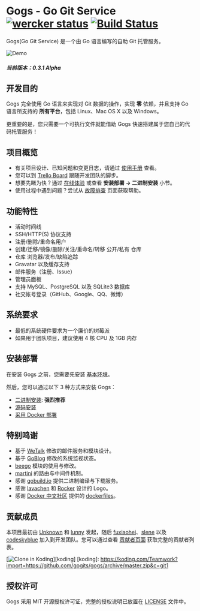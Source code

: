 Gogs - Go Git Service [![wercker status](https://app.wercker.com/status/ad0bdb0bc450ac6f09bc56b9640a50aa/s/ "wercker status")](https://app.wercker.com/project/bykey/ad0bdb0bc450ac6f09bc56b9640a50aa) [![Build Status](https://drone.io/github.com/gogits/gogs/status.png)](https://drone.io/github.com/gogits/gogs/latest)
=====================

Gogs(Go Git Service) 是一个由 Go 语言编写的自助 Git 托管服务。

![Demo](http://gowalker.org/public/gogs_demo.gif)

##### 当前版本：0.3.1 Alpha

## 开发目的

Gogs 完全使用 Go 语言来实现对 Git 数据的操作，实现 **零** 依赖，并且支持 Go 语言所支持的 **所有平台**，包括 Linux、Mac OS X 以及 Windows。

更重要的是，您只需要一个可执行文件就能借助 Gogs 快速搭建属于您自己的代码托管服务！

## 项目概览

- 有关项目设计、已知问题和变更日志，请通过  [使用手册](http://gogs.io/docs/intro/) 查看。
- 您可以到 [Trello Board](https://trello.com/b/uxAoeLUl/gogs-go-git-service) 跟随开发团队的脚步。
- 想要先睹为快？通过 [在线体验](http://try.gogits.org/Unknown/gogs) 或查看 **安装部署 -> 二进制安装** 小节。
- 使用过程中遇到问题？尝试从 [故障排查](http://gogs.io/docs/intro/troubleshooting.md) 页面获取帮助。

## 功能特性

- 活动时间线
- SSH/HTTP(S) 协议支持
- 注册/删除/重命名用户
- 创建/迁移/镜像/删除/关注/重命名/转移 公开/私有 仓库
- 仓库 浏览器/发布/缺陷追踪
- Gravatar 以及缓存支持
- 邮件服务（注册、Issue）
- 管理员面板
- 支持 MySQL、PostgreSQL 以及 SQLite3 数据库
- 社交帐号登录（GitHub、Google、QQ、微博）

## 系统要求

- 最低的系统硬件要求为一个廉价的树莓派
- 如果用于团队项目，建议使用 4 核 CPU 及 1GB 内存


## 安装部署

在安装 Gogs 之前，您需要先安装 [基本环境](http://gogs.io/docs/installation/)。

然后，您可以通过以下 3 种方式来安装 Gogs：

- [二进制安装](http://gogs.io/docs/installation/install_from_binary.md): **强烈推荐**
- [源码安装](http://gogs.io/docs/installation/install_from_source.md)
- [采用 Docker 部署](https://github.com/gogits/gogs/tree/master/dockerfiles)

## 特别鸣谢

- 基于 [WeTalk](https://github.com/beego/wetalk) 修改的邮件服务和模块设计。
- 基于 [GoBlog](https://github.com/fuxiaohei/goblog) 修改的系统监视状态。
- [beego](http://beego.me) 模块的使用与修改。
- [martini](http://martini.codegangsta.io/) 的路由与中间件机制。
- 感谢 [gobuild.io](http://gobuild.io) 提供二进制编译与下载服务。
- 感谢 [lavachen](http://www.lavachen.cn/) 和 [Rocker](http://weibo.com/rocker1989) 设计的 Logo。
- 感谢 [Docker 中文社区](http://www.dockboard.org/) 提供的 [dockerfiles](https://github.com/gogits/gogs/tree/master/dockerfiles)。

## 贡献成员

本项目最初由 [Unknown](https://github.com/Unknwon) 和 [lunny](https://github.com/lunny) 发起，随后 [fuxiaohei](https://github.com/fuxiaohei)、[slene](https://github.com/slene) 以及 [codeskyblue](https://github.com/codeskyblue) 加入到开发团队。您可以通过查看 [贡献者页面](https://github.com/gogits/gogs/graphs/contributors) 获取完整的贡献者列表。

[![Clone in Koding](http://learn.koding.com/btn/clone_d.png)][koding]
[koding]: https://koding.com/Teamwork?import=https://github.com/gogits/gogs/archive/master.zip&c=git1

## 授权许可

Gogs 采用 MIT 开源授权许可证，完整的授权说明已放置在 [LICENSE](https://github.com/gogits/gogs/blob/master/LICENSE) 文件中。